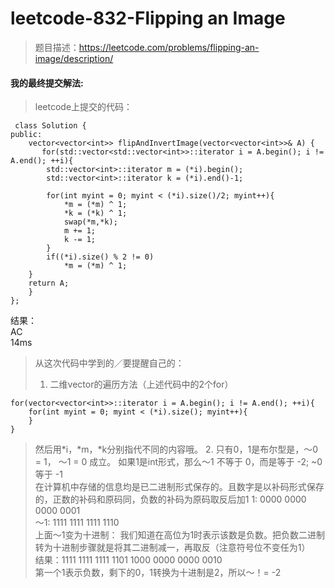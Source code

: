# leetcode-832-Flipping an Image
> 题目描述：https://leetcode.com/problems/flipping-an-image/description/  

#### 我的最终提交解法:   
> leetcode上提交的代码：  
```
 class Solution {
public:
    vector<vector<int>> flipAndInvertImage(vector<vector<int>>& A) {
       for(std::vector<std::vector<int>>::iterator i = A.begin(); i != A.end(); ++i){
        std::vector<int>::iterator m = (*i).begin();
        std::vector<int>::iterator k = (*i).end()-1;

        for(int myint = 0; myint < (*i).size()/2; myint++){
            *m = (*m) ^ 1;
            *k = (*k) ^ 1;
            swap(*m,*k);
            m += 1;
            k -= 1;
        }
        if((*i).size() % 2 != 0)
            *m = (*m) ^ 1;
    }
    return A;
    }
};
```    
结果：  
AC  
14ms  

> 从这次代码中学到的／要提醒自己的：  
> 1. 二维vector的遍历方法（上述代码中的2个for）   
```
for(vector<vector<int>>::iterator i = A.begin(); i != A.end(); ++i){
    for(int myint = 0; myint < (*i).size(); myint++){  
    }  
}
```  
> 然后用*i，*m，*k分别指代不同的内容哦。
> 2. 只有0，1是布尔型是，～0 = 1， ～1 = 0 成立。
> 如果1是int形式，那么～1 不等于 0，而是等于 -2; ~0 等于 -1   
> 在计算机中存储的信息均是已二进制形式保存的。且数字是以补码形式保存的，正数的补码和原码同，负数的补码为原码取反后加1
> 1:   0000 0000 0000 0001  
> ～1: 1111 1111 1111 1110  
> 上面～1变为十进制： 我们知道在高位为1时表示该数是负数。把负数二进制转为十进制步骤就是将其二进制减一，再取反（注意符号位不变任为1）  
> 结果：1111 1111 1111 1101
	     1000 0000 0000 0010  
第一个1表示负数，剩下的0，1转换为十进制是2，所以～！= -2
                                           
